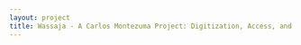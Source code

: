 ```yaml
--- 
layout: project 
title: Wassaja - A Carlos Montezuma Project: Digitization, Access, and Context for Yavapai Activist-Intellectual Carlos Montezuma Collections Held Across the Nation
---
```



